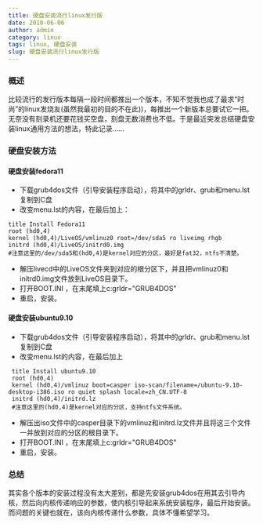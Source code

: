 ```yaml
---
title: 硬盘安装流行linux发行版
date: 2010-06-06
author: admin
category: linux
tags: linux, 硬盘安装
slug: 硬盘安装流行linux发行版
---
```


### 概述

比较流行的发行版本每隔一段时间都推出一个版本，不知不觉我也成了最求“时尚”的linux发烧友(虽然我最初的目的不在此))，每推出一个新版本总要试它一把。无奈没有刻录机还要花钱买空盘，刻盘无数消费也不低。于是最近突发总结硬盘安装linux通用方法的想法，特此记录......

### 硬盘安装方法

#### 硬盘安装fedora11

-   下载grub4dos文件（引导安装程序启动），将其中的grldr、grub和menu.lst
    复制到C盘
-   改变menu.lst的内容，在最后加上：

~~~~ {style="padding-left: 30px;"}
title Install Fedora11
root (hd0,4)
kernel (hd0,4)/LiveOS/vmlinuz0 root=/dev/sda5 ro liveimg rhgb
initrd (hd0,4)/LiveOS/initrd0.img
#注意这里的/dev/sda5和(hd0,4)是kernel对应的分区，最好是fat32，ntfs不清楚。
~~~~

-   解压livecd中的LiveOS文件夹到对应的根分区下，并且把vmlinuz0和initrd0.img文件放到LiveOS目录下。
-   打开BOOT.INI ，在末尾填上c:grldr="GRUB4DOS"
-   重启，安装。

#### 硬盘安装ubuntu9.10

-   下载grub4dos文件（引导安装程序启动），将其中的grldr、grub和menu.lst
    复制到C盘
-   改变menu.lst的内容，在最后加上

~~~~ {style="padding-left: 30px;"}
 title Install ubuntu9.10
 root (hd0,4)
 kernel (hd0,4)/vmlinuz boot=casper iso-scan/filename=/ubuntu-9.10-desktop-i386.iso ro quiet splash locale=zh_CN.UTF-8
 initrd (hd0,4)/initrd.lz
 #注意这里的(hd0,4)是kernel对应的分区，支持ntfs文件系统。
~~~~

-   解压出iso文件中的casper目录下的vmlinuz和initrd.lz文件并且将这三个文件一并放到对应的分区的根目录下。
-   打开BOOT.INI ，在末尾填上c:grldr="GRUB4DOS"
-   重启，安装。

### 总结

其实各个版本的安装过程没有太大差别，都是先安装grub4dos在用其去引导内核，然后向内核传递响应的参数，使内核引导起来系统安装程序，最后开始安装。而问题的关键也就在，该向内核传递什么参数，具体不懂希望学习。
